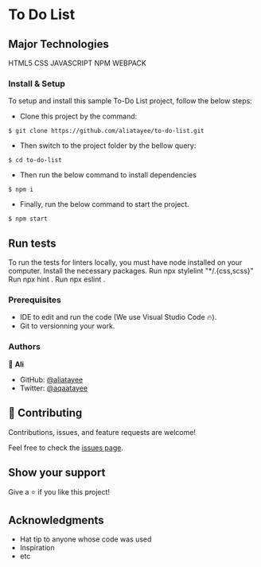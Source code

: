 
# To Do List

## Major Technologies
HTML5
CSS
JAVASCRIPT
NPM
WEBPACK

### Install & Setup

To setup and install this sample To-Do List project, follow the below steps:
- Clone this project by the command: 

```
$ git clone https://github.com/aliatayee/to-do-list.git
```

- Then switch to the project folder by the bellow query:

```
$ cd to-do-list
```

- Then run the below command to install dependencies

```
$ npm i
```
- Finally, run the below command to start the project.

```
$ npm start
```

## Run tests 
To run the tests for linters locally, you must have node installed on your computer. Install the necessary packages. Run npx stylelint "*/.{css,scss}" Run npx hint . Run npx eslint .

### Prerequisites

- IDE to edit and run the code (We use Visual Studio Code 🔥).
- Git to versionning your work.

### Authors
👤 **Ali**

- GitHub: [@aliatayee](https://github.com/aliatayee)
- Twitter: [@aqaatayee](https://twitter.com/aqaatayee)


## 🤝 Contributing
Contributions, issues, and feature requests are welcome!

Feel free to check the [issues page](../../issues/).

## Show your support
Give a ⭐️ if you like this project!

## Acknowledgments
- Hat tip to anyone whose code was used
- Inspiration
- etc

